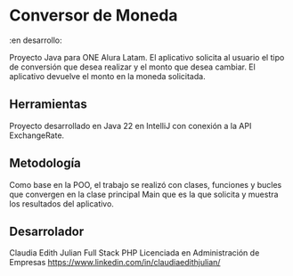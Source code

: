 # Conversor de Moneda
:en desarrollo:

Proyecto Java para ONE Alura Latam. El aplicativo solicita al usuario el tipo de conversión que desea realizar y el monto que desea cambiar.
El aplicativo devuelve el monto en la moneda solicitada.

## Herramientas
Proyecto desarrollado en Java 22 en IntelliJ con conexión a la API ExchangeRate.

## Metodología
Como base en la POO, el trabajo se realizó con clases, funciones y bucles que convergen en la clase principal Main que es la que solicita y muestra los resultados del aplicativo.

## Desarrolador
Claudia Edith Julian
Full Stack PHP
Licenciada en Administración de Empresas
https://www.linkedin.com/in/claudiaedithjulian/

